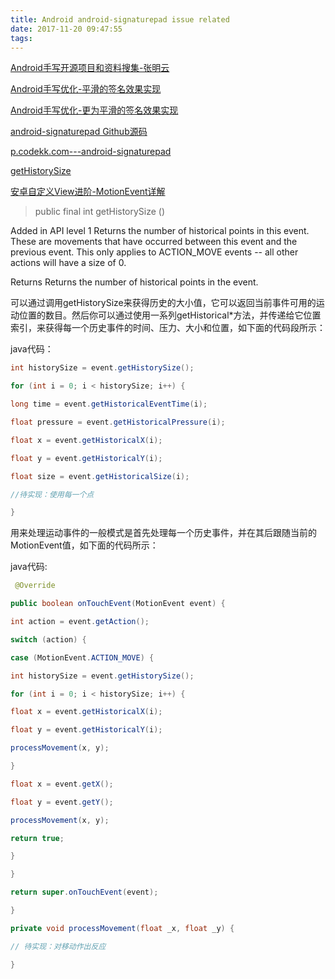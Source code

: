 ```yaml
---
title: Android android-signaturepad issue related
date: 2017-11-20 09:47:55
tags:
---
```

[Android手写开源项目和资料搜集-张明云](http://www.jianshu.com/p/610f774b2365)

[Android手写优化-平滑的签名效果实现](http://zmywly8866.github.io/2014/12/29/android-smooth-signatures.html)

[Android手写优化-更为平滑的签名效果实现](http://www.jianshu.com/p/49e7292a2911)

[android-signaturepad Github源码](https://github.com/gcacace/android-signaturepad)

[p.codekk.com---android-signaturepad](http://p.codekk.com/detail/Android/gcacace/android-signaturepad)

[getHistorySize](http://docs.huihoo.com/android/4.2/reference/android/view/MotionEvent.html#getHistorySize())

[安卓自定义View进阶-MotionEvent详解](http://www.gcssloop.com/customview/motionevent)

>public final int getHistorySize ()

Added in API level 1
Returns the number of historical points in this event. These are movements that have occurred between this event and the previous event. This only applies to ACTION_MOVE events -- all other actions will have a size of 0.

Returns
Returns the number of historical points in the event.

可以通过调用getHistorySize来获得历史的大小值，它可以返回当前事件可用的运动位置的数目。然后你可以通过使用一系列getHistorical*方法，并传递给它位置索引，来获得每一个历史事件的时间、压力、大小和位置，如下面的代码段所示：

java代码：

```java
int historySize = event.getHistorySize(); 

for (int i = 0; i < historySize; i++) { 

long time = event.getHistoricalEventTime(i); 

float pressure = event.getHistoricalPressure(i); 

float x = event.getHistoricalX(i); 

float y = event.getHistoricalY(i); 

float size = event.getHistoricalSize(i); 

//待实现：使用每一个点 

} 
```

 用来处理运动事件的一般模式是首先处理每一个历史事件，并在其后跟随当前的MotionEvent值，如下面的代码所示：

java代码:

```java
 @Override 

public boolean onTouchEvent(MotionEvent event) { 

int action = event.getAction(); 

switch (action) { 

case (MotionEvent.ACTION_MOVE) { 

int historySize = event.getHistorySize(); 

for (int i = 0; i < historySize; i++) { 

float x = event.getHistoricalX(i); 

float y = event.getHistoricalY(i); 

processMovement(x, y); 

} 

float x = event.getX(); 

float y = event.getY(); 

processMovement(x, y); 

return true; 

} 

} 

return super.onTouchEvent(event); 

} 

private void processMovement(float _x, float _y) { 

// 待实现：对移动作出反应 

} 

```

